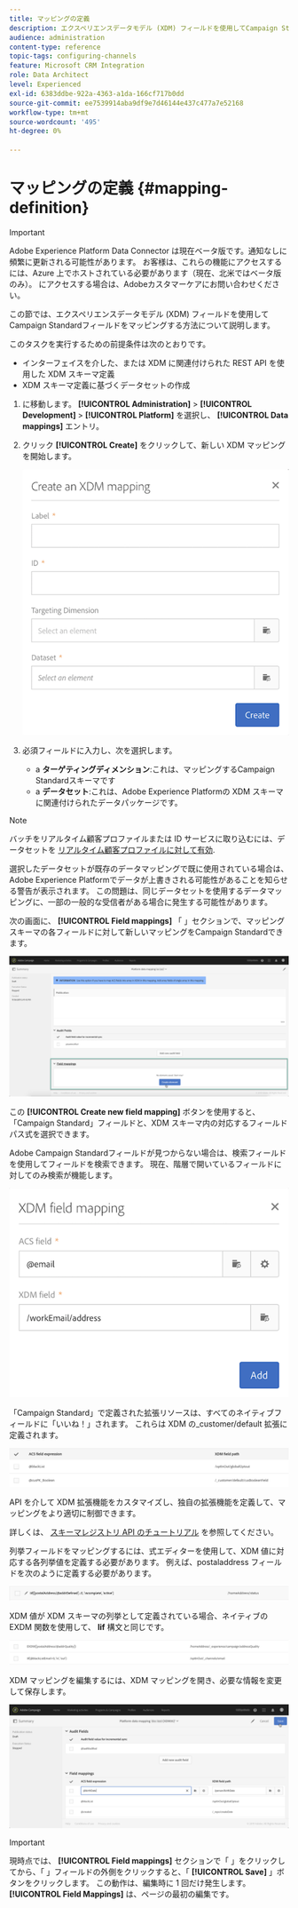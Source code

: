 ```yaml
---
title: マッピングの定義
description: エクスペリエンスデータモデル (XDM) フィールドを使用してCampaign Standardフィールドをマッピングする方法について説明します。
audience: administration
content-type: reference
topic-tags: configuring-channels
feature: Microsoft CRM Integration
role: Data Architect
level: Experienced
exl-id: 6383ddbe-922a-4363-a1da-166cf717b0dd
source-git-commit: ee7539914aba9df9e7d46144e437c477a7e52168
workflow-type: tm+mt
source-wordcount: '495'
ht-degree: 0%

---
```


# マッピングの定義 {#mapping-definition}

>[!IMPORTANT]
>
>Adobe Experience Platform Data Connector は現在ベータ版です。通知なしに頻繁に更新される可能性があります。 お客様は、これらの機能にアクセスするには、Azure 上でホストされている必要があります（現在、北米ではベータ版のみ）。 にアクセスする場合は、Adobeカスタマーケアにお問い合わせください。

この節では、エクスペリエンスデータモデル (XDM) フィールドを使用してCampaign Standardフィールドをマッピングする方法について説明します。

このタスクを実行するための前提条件は次のとおりです。

* インターフェイスを介した、または XDM に関連付けられた REST API を使用した XDM スキーマ定義
* XDM スキーマ定義に基づくデータセットの作成

1. に移動します。 **[!UICONTROL Administration]** > **[!UICONTROL Development]** > **[!UICONTROL Platform]** を選択し、 **[!UICONTROL Data mappings]** エントリ。

1. クリック **[!UICONTROL Create]** をクリックして、新しい XDM マッピングを開始します。

   ![](assets/aep_createmapping.png)

1. 必須フィールドに入力し、次を選択します。

   * a **ターゲティングディメンション**:これは、マッピングするCampaign Standardスキーマです
   * a **データセット**:これは、Adobe Experience Platformの XDM スキーマに関連付けられたデータパッケージです。

>[!NOTE]
>
>バッチをリアルタイム顧客プロファイルまたは ID サービスに取り込むには、データセットを [リアルタイム顧客プロファイルに対して有効](https://experienceleague.adobe.com/docs/experience-platform/rtcdp/intro/get-started.html).
>
>選択したデータセットが既存のデータマッピングで既に使用されている場合は、Adobe Experience Platformでデータが上書きされる可能性があることを知らせる警告が表示されます。 この問題は、同じデータセットを使用するデータマッピングに、一部の一般的な受信者がある場合に発生する可能性があります。

次の画面に、 **[!UICONTROL Field mappings]** 「 」セクションで、マッピングスキーマの各フィールドに対して新しいマッピングをCampaign Standardできます。

![](assets/aep_fieldmappings.png)

この **[!UICONTROL Create new field mapping]** ボタンを使用すると、「Campaign Standard」フィールドと、XDM スキーマ内の対応するフィールドパス式を選択できます。

Adobe Campaign Standardフィールドが見つからない場合は、検索フィールドを使用してフィールドを検索できます。 現在、階層で開いているフィールドに対してのみ検索が機能します。

![](assets/aep_mapfield.png)

「Campaign Standard」で定義された拡張リソースは、すべてのネイティブフィールドに「いいね！」されます。 これらは XDM の_customer/default 拡張に定義されます。

![](assets/aep_fieldscusmapping.png)

API を介して XDM 拡張機能をカスタマイズし、独自の拡張機能を定義して、マッピングをより適切に制御できます。

詳しくは、 [スキーマレジストリ API のチュートリアル](https://experienceleague.adobe.com/docs/experience-platform/xdm/api/getting-started.html) を参照してください。

列挙フィールドをマッピングするには、式エディターを使用して、XDM 値に対応する各列挙値を定義する必要があります。 例えば、postaladdress フィールドを次のように定義する必要があります。

![](assets/aep_enummapping.png)

XDM 値が XDM スキーマの列挙として定義されている場合、ネイティブの EXDM 関数を使用して、 **lif** 構文と同じです。

![](assets/aep_enummappingexdm.png)

XDM マッピングを編集するには、XDM マッピングを開き、必要な情報を変更して保存します。

![](assets/aep_editmapping.png)

>[!IMPORTANT]
>
>現時点では、 **[!UICONTROL Field mappings]** セクションで「 」をクリックしてから、「 」フィールドの外側をクリックすると、「 **[!UICONTROL Save]** 」ボタンをクリックします。 この動作は、編集時に 1 回だけ発生します。 **[!UICONTROL Field Mappings]** は、ページの最初の編集です。
